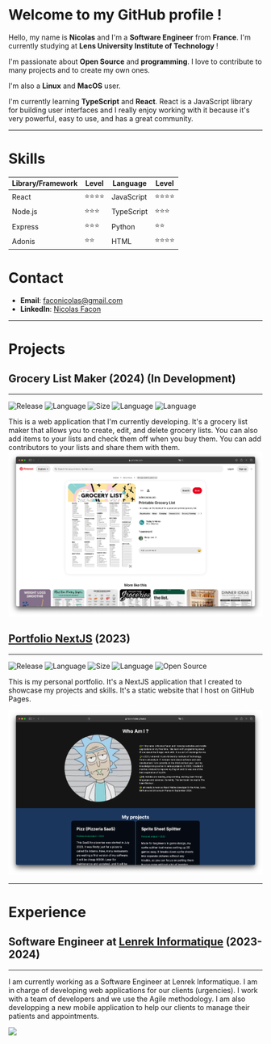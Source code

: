 # Welcome to my GitHub profile !

Hello, my name is **Nicolas** and I'm a **Software Engineer** 
from **France**. I'm currently studying at **Lens University
Institute of Technology** !

I'm passionate about **Open Source** and **programming**.
I love to contribute to many projects and to create my own ones.

I'm also a **Linux** and **MacOS** user.

I'm currently learning **TypeScript** and **React**.
React is a JavaScript library for building user interfaces and
I really enjoy working with it because it's very powerful,
easy to use, and has a great community.

--- 
# Skills

| Library/Framework | Level | Language | Level |
|-------------------| --- | --- | --- |
| React             | ⭐⭐⭐⭐ | JavaScript | ⭐⭐⭐⭐ |
| Node.js           | ⭐⭐⭐ | TypeScript | ⭐⭐⭐ |
| Express           | ⭐⭐⭐ | Python | ⭐⭐ |
| Adonis            | ⭐⭐ | HTML | ⭐⭐⭐⭐ |

# Contact

- **Email**: faconicolas@gmail.com
- **LinkedIn**: [Nicolas Facon](https://www.linkedin.com/in/nicolas-facon/)

---
# Projects

## Grocery List Maker (2024) (In Development)

---
![Release](https://img.shields.io/badge/Release-v0.1.0-blueviolet)
![Language](https://img.shields.io/badge/Language-TypeScript-ffcc14)
![Size](https://img.shields.io/badge/Size-525Kb-f12222)
![Language](https://img.shields.io/badge/Framework-NextJs-ccff44)
![Language](https://img.shields.io/badge/Framework-AdonisJs-ccff44)

This is a web application that I'm currently developing.
It's a grocery list maker that allows you to create, edit, and delete grocery lists.
You can also add items to your lists and check them off when you buy them.
You can add contributors to your lists and share them with them.
![img.png](resources/grocery-list.png)

## [Portfolio NextJS](https://facon-nicolas.github.io/portfolio-next) (2023)

---
![Release](https://img.shields.io/badge/Release-v1.0.0-blueviolet)
![Language](https://img.shields.io/badge/Language-TypeScript-ffcc14)
![Size](https://img.shields.io/badge/Size-525Kb-f12222)
![Language](https://img.shields.io/badge/Framework-NextJs-ccff44)
![Open Source](https://badges.frapsoft.com/os/v2/open-source.svg?v=103)

This is my personal portfolio. 
It's a NextJS application that I created to showcase my projects and skills. 
It's a static website that I host on GitHub Pages.

![img.png](resources/portfolio.png)

--- 

# Experience

## Software Engineer at [Lenrek Informatique](https://lenrek.fr) (2023-2024)

---

I am currently working as a Software Engineer at Lenrek Informatique.
I am in charge of developing web applications for our clients (urgencies).
I work with a team of developers and we use the Agile methodology.
I am also developping a new mobile application to 
help our clients to manage their patients and appointments.

![](https://lh3.googleusercontent.com/proxy/5wZVwQe-Lmsm669733caYkMZL7ccvfwwIt8UlUx3iBMFnWXvUHC1zy-W6T5kPKvPBgKcwlEe-V8J7Qkq-uubv0DP1VJBJZS01bYi1i3i)
